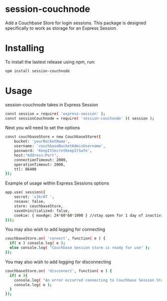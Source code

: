 # session-couchnode
Add a Couchbase Store for login sessions.
This package is designed specifically to work as storage for an Express Session.

# Installing
To install the lastest release using npm, run:

```bash
npm install session-couchnode
```
# Usage
session-couchnode takes in Express Session

```bash
const session = require( 'express-session' );
const sessionCouchnode = require( 'session-couchnode' )( session );
```
Next you will need to set the options

```bash
const couchbaseStore = new CouchbaseStore({
    bucket: 'yourBucketName',
    username: 'couchbaseBucketAdminUsername',
    password: 'KeepItSecretKeepItSafe',
    host:"Address:Port",
    connectionTimeout: 2000,
    operationTimeout: 2000,
    ttl: 86400
});
```
Example of usage within Express Sessions options

```bash
app.use( session({
    secret: 's3kr8T ',
    resave: false,
    store: couchbaseStore,
    saveUninitialized: false,
    cookie: { maxAge: 24*60*60*1000 } //stay open for 1 day of inactivity
}));
```

You may also wish to add logging for connecting
```bash
couchbaseStore.on( 'connect', function( e ) {
  if( e ) console.log( e );
  else console.log( "Couchbase Session store is ready for use" );
});
```
You may also wish to add logging for disconnecting
```bash
couchbaseStore.on( 'disconnect', function( e ) {
  if( e ){
    console.log( "An error occurred connecting to Couchbase Session Storage" );
    console.log( e );
  }
});
```
